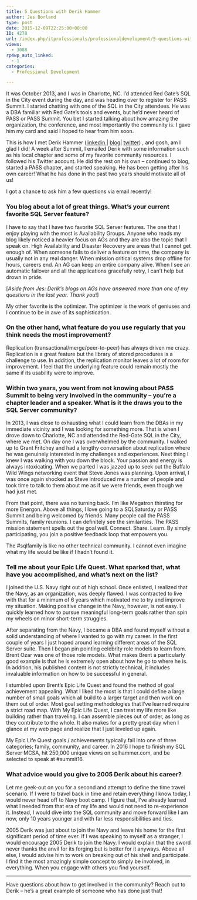 ```yaml
---
title: 5 Questions with Derik Hammer
author: Jes Borland
type: post
date: 2015-12-09T22:25:00+00:00
ID: 4278
url: /index.php/itprofessionals/professionaldevelopment/5-questions-with-derik-hammer/
views:
  - 3088
rp4wp_auto_linked:
  - 1
categories:
  - Professional Development

---
```

It was October 2013, and I was in Charlotte, NC. I&#8217;d attended Red Gate&#8217;s SQL in the City event during the day, and was heading over to register for PASS Summit. I started chatting with one of the SQL in the City attendees. He was a DBA familiar with Red Gate&#8217;s tools and events, but he&#8217;d never heard of PASS or PASS Summit. You bet I started talking about how amazing the organization, the conference, and most importantly the community is. I gave him my card and said I hoped to hear from him soon.

This is how I met Derik Hammer (<a href="https://www.linkedin.com/in/sqlhammer" target="_blank">linkedin </a>| <a href="http://www.sqlhammer.com/blog/" target="_blank">blog</a>| <a href="https://twitter.com/SQLHammer" target="_blank">twitter</a>) , and gosh, am I glad I did! A week after Summit, I emailed Derik with some information such as his local chapter and some of my favorite community resources. I followed his Twitter account. He did the rest on his own &#8211; continued to blog, started a PASS chapter, and started speaking. He has been getting after his own career! What he has done in the past two years should motivate all of us!

I got a chance to ask him a few questions via email recently!

### You blog about a lot of great things. What&#8217;s your current favorite SQL Server feature?

I have to say that I have two favorite SQL Server features. The one that I enjoy playing with the most is Availability Groups. Anyone who reads my blog likely noticed a heavier focus on AGs and they are also the topic that I speak on. High Availability and Disaster Recovery are areas that I cannot get enough of. When someone fails to deliver a feature on time, the company is usually not in any real danger. When mission critical systems drop offline for hours, careers end. An AG can keep an entire company alive. When I see an automatic failover and all the applications gracefully retry, I can&#8217;t help but drown in pride.

[_Aside from Jes: Derik&#8217;s blogs on AGs have answered more than one of my questions in the last year. Thank you_!]

My other favorite is the optimizer. The optimizer is the work of geniuses and I continue to be in awe of its sophistication.

### On the other hand, what feature do you use regularly that you think needs the most improvement?

Replication (transactional/merge/peer-to-peer) has always driven me crazy. Replication is a great feature but the library of stored procedures is a challenge to use. In addition, the replication monitor leaves a lot of room for improvement. I feel that the underlying feature could remain mostly the same if its usability were to improve.

### Within two years, you went from not knowing about PASS Summit to being very involved in the community &#8211; you&#8217;re a chapter leader and a speaker. What is it the draws you to the SQL Server community?

In 2013, I was close to exhausting what I could learn from the DBAs in my immediate vicinity and I was looking for something more. That is when I drove down to Charlotte, NC and attended the Red-Gate SQL in the City, where we met. On day one I was overwhelmed by the community. I walked up to Grant Fritchey and had a lengthy conversation about replication where he was genuinely interested in my challenges and experiences. Next thing I knew I was walking with you down the block. Your passion and energy is always intoxicating. When we parted I was jazzed up to seek out the Buffalo Wild Wings networking event that Steve Jones was planning. Upon arrival, I was once again shocked as Steve introduced me a number of people and took time to talk to them about me as if we were friends, even though we had just met.

From that point, there was no turning back. I&#8217;m like Megatron thirsting for more Energon. Above all things, I love going to a SQLSaturday or PASS Summit and being welcomed by friends. Many people call the PASS Summits, family reunions. I can definitely see the similarities. The PASS mission statement spells out the goal well. Connect. Share. Learn. By simply participating, you join a positive feedback loop that empowers you.

The #sqlfamily is like no other technical community. I cannot even imagine what my life would be like if I hadn&#8217;t found it.

### Tell me about your Epic Life Quest. What sparked that, what have you accomplished, and what&#8217;s next on the list?

I joined the U.S. Navy right out of high school. Once enlisted, I realized that the Navy, as an organization, was deeply flawed. I was contracted to live with that for a minimum of 6 years which motivated me to try and improve my situation. Making positive change in the Navy, however, is not easy. I quickly learned how to pursue meaningful long-term goals rather than spin my wheels on minor short-term struggles.

After separating from the Navy, I became a DBA and found myself without a solid understanding of where I wanted to go with my career. In the first couple of years I just hoped around learning different areas of the SQL Server suite. Then I began pin pointing celebrity role models to learn from. Brent Ozar was one of those role models. What makes Brent a particularly good example is that he is extremely open about how he go to where he is. In addition, his published content is not strictly technical, it includes invaluable information on how to be successful in general.

I stumbled upon Brent&#8217;s Epic Life Quest and found the method of goal achievement appealing. What I liked the most is that I could define a large number of small goals which all build to a larger target and then work on them out of order. Most goal setting methodologies that I&#8217;ve learned require a strict road map. With My Epic Life Quest, I can treat my life more like building rather than traveling. I can assemble pieces out of order, as long as they contribute to the whole. It also makes for a pretty great day when I glance at my web page and realize that I just leveled up again.

My Epic Life Quest goals / achievements typically fall into one of three categories; family, community, and career. In 2016 I hope to finish my SQL Server MCSA, hit 250,000 unique views on sqlhammer.com, and be selected to speak at #summit16.

### What advice would you give to 2005 Derik about his career?

Let me geek-out on you for a second and attempt to define the time travel scenario. If I were to travel back in time and retain everything I know today, I would never head off to Navy boot camp. I figure that, I&#8217;ve already learned what I needed from that era of my life and would not need to re-experience it. Instead, I would dive into the SQL community and move forward like I am now, only 10 years younger and with far less responsibilities and ties.

2005 Derik was just about to join the Navy and leave his home for the first significant period of time ever. If I was speaking to myself as a stranger, I would encourage 2005 Derik to join the Navy. I would explain that the sword never thanks the anvil for its forging but is better for it anyways. Above all else, I would advise him to work on breaking out of his shell and participate. I find it the most amazingly simple concept to simply be involved, in everything. When you engage with others you find yourself. 

* * *

Have questions about how to get involved in the community? Reach out to Derik &#8211; he&#8217;s a great example of someone who has done just that!